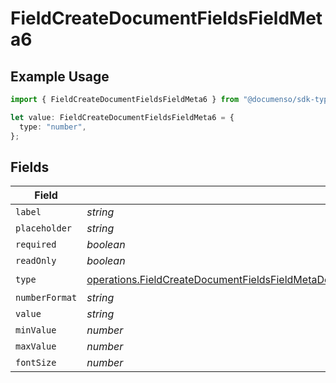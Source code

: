# FieldCreateDocumentFieldsFieldMeta6

## Example Usage

```typescript
import { FieldCreateDocumentFieldsFieldMeta6 } from "@documenso/sdk-typescript/models/operations";

let value: FieldCreateDocumentFieldsFieldMeta6 = {
  type: "number",
};
```

## Fields

| Field                                                                                                                                                                                                                            | Type                                                                                                                                                                                                                             | Required                                                                                                                                                                                                                         | Description                                                                                                                                                                                                                      |
| -------------------------------------------------------------------------------------------------------------------------------------------------------------------------------------------------------------------------------- | -------------------------------------------------------------------------------------------------------------------------------------------------------------------------------------------------------------------------------- | -------------------------------------------------------------------------------------------------------------------------------------------------------------------------------------------------------------------------------- | -------------------------------------------------------------------------------------------------------------------------------------------------------------------------------------------------------------------------------- |
| `label`                                                                                                                                                                                                                          | *string*                                                                                                                                                                                                                         | :heavy_minus_sign:                                                                                                                                                                                                               | N/A                                                                                                                                                                                                                              |
| `placeholder`                                                                                                                                                                                                                    | *string*                                                                                                                                                                                                                         | :heavy_minus_sign:                                                                                                                                                                                                               | N/A                                                                                                                                                                                                                              |
| `required`                                                                                                                                                                                                                       | *boolean*                                                                                                                                                                                                                        | :heavy_minus_sign:                                                                                                                                                                                                               | N/A                                                                                                                                                                                                                              |
| `readOnly`                                                                                                                                                                                                                       | *boolean*                                                                                                                                                                                                                        | :heavy_minus_sign:                                                                                                                                                                                                               | N/A                                                                                                                                                                                                                              |
| `type`                                                                                                                                                                                                                           | [operations.FieldCreateDocumentFieldsFieldMetaDocumentsFieldsResponse200ApplicationJSONResponseBodyType](../../models/operations/fieldcreatedocumentfieldsfieldmetadocumentsfieldsresponse200applicationjsonresponsebodytype.md) | :heavy_check_mark:                                                                                                                                                                                                               | N/A                                                                                                                                                                                                                              |
| `numberFormat`                                                                                                                                                                                                                   | *string*                                                                                                                                                                                                                         | :heavy_minus_sign:                                                                                                                                                                                                               | N/A                                                                                                                                                                                                                              |
| `value`                                                                                                                                                                                                                          | *string*                                                                                                                                                                                                                         | :heavy_minus_sign:                                                                                                                                                                                                               | N/A                                                                                                                                                                                                                              |
| `minValue`                                                                                                                                                                                                                       | *number*                                                                                                                                                                                                                         | :heavy_minus_sign:                                                                                                                                                                                                               | N/A                                                                                                                                                                                                                              |
| `maxValue`                                                                                                                                                                                                                       | *number*                                                                                                                                                                                                                         | :heavy_minus_sign:                                                                                                                                                                                                               | N/A                                                                                                                                                                                                                              |
| `fontSize`                                                                                                                                                                                                                       | *number*                                                                                                                                                                                                                         | :heavy_minus_sign:                                                                                                                                                                                                               | N/A                                                                                                                                                                                                                              |